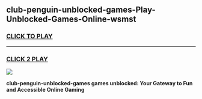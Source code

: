 
## club-penguin-unblocked-games-Play-Unblocked-Games-Online-wsmst
<h3>
<a href="https://premium76.site?title=club-penguin-unblocked-games&ref=24A">CLICK TO PLAY</a></h3>
<hr>

<h3>
<a href="https://premium76.site?title=club-penguin-unblocked-games&ref=24A">CLICK 2 PLAY</a>
  
</h3>

<a href="https://premium76.site?title=club-penguin-unblocked-games&ref=24A"><img src="https://clearcache.store/games.png"></a>


**club-penguin-unblocked-games games unblocked: Your Gateway to Fun and Accessible Online Gaming**
